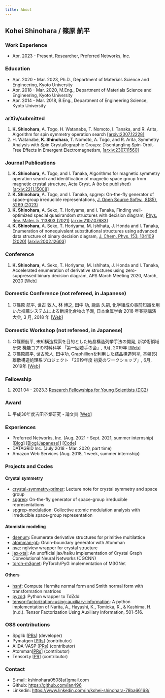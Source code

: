 ```yaml
---
title: About
---
```


## Kohei Shinohara / 篠原 航平

### Work Experience
- Apr. 2023 - Present, Researcher, Preferred Networks, Inc.

### Education
- Apr. 2020 - Mar. 2023, Ph.D., Department of Materials Science and Engineering, Kyoto University
- Apr. 2018 - Mar. 2020, M.Eng., Department of Materials Science and Engineering, Kyoto University
- Apr. 2014 - Mar. 2018, B.Eng., Department of Engineering Science, Kyoto University

### arXiv/submitted

1. **K. Shinohara**, A. Togo, H. Watanabe, T. Nomoto, I. Tanaka, and R. Arita, Algorithm for spin symmetry operation search [[arxiv:2307.12228]](https://arxiv.org/abs/2307.12228)
1. H. Watanabe, **K. Shinohara**, T. Nomoto, A. Togo, and R. Arita, Symmetry Analysis with Spin Crystallographic Groups: Disentangling Spin-Orbit-Free Effects in Emergent Electromagnetism, [[arxiv:2307.11560]](https://arxiv.org/abs/2307.11560)

### Journal Publications

1. **K. Shinohara**, A. Togo, and I. Tanaka, Algorithms for magnetic symmetry operation search and identification of magnetic space group from magnetic crystal structure, Acta Cryst. A (to be published)[[arxiv:2211.15008](https://arxiv.org/abs/2211.15008)]
1. **K. Shinohara**, A. Togo, and I. Tanaka, spgrep: On-the-fly generator of space-group irreducible representations, [J. Open Source Softw., 8(85), 5269 (2023)](https://joss.theoj.org/papers/10.21105/joss.05269)
1. **K. Shinohara**, A. Seko, T. Horiyama, and I. Tanaka, Finding well-optimized special quasirandom structures with decision diagram, [Phys. Rev. Mater. 5, 113803 (2021)](https://journals.aps.org/prmaterials/abstract/10.1103/PhysRevMaterials.5.113803) [[arxiv:2107.07683](https://arxiv.org/abs/2107.07683)]
1. **K. Shinohara**, A. Seko, T. Horiyama, M. Ishihata, J. Honda and I. Tanaka, Enumeration of nonequivalent substitutional structures using advanced data structure of binary decision diagram, [J. Chem. Phys. 153, 104109 (2020)](https://aip.scitation.org/doi/10.1063/5.0021663) [[arxiv:2002.12603](https://arxiv.org/abs/2002.12603)]

### Conference
1. **K. Shinohara**, A. Seko, T. Horiyama, M. Ishihata, J. Honda and I. Tanaka, Accelerated enumeration of derivative structures using zero-suppressed binary decision diagram, APS March Meeting 2020, March, 2020 [[Web](http://meetings.aps.org/Meeting/MAR20/Session/X43.7)]

### Domestic Conference (not refereed, in Japanese)
1. ○篠原 航平, 世古 敦人, 林 博之, 田中 功, 鹿島 久嗣, 化学組成の事前知識を用いた推薦システムによる新規化合物の予測, 日本金属学会 2018 年春期講演大会, 3 月, 2018 年 [[Web](https://jim.or.jp/MEETINGS/2018_spr/program/src/session.php?code=C311&lang=ja)]

### Domestic Workshop (not refereed, in Japanese)
1. ○篠原航平, 未知構造探索を目的とした結晶構造列挙手法の開発, 新学術領域研究 機能コアの材料科学 「第一回若手の会」, 9月, 2019年 [[Web](https://www.core.mp.pse.nagoya-u.ac.jp/topics/post-152/)]
1. ○篠原航平, 世古敦人, 田中功, Graphillionを利用した結晶構造列挙, 基盤(S) 離散構造処理系プロジェクト 「2019年度 初夏のワークショップ」, 6月, 2019年 [[Web](http://www-erato.ist.hokudai.ac.jp/html/php/sub_html.php?id=53)]

### Fellowship
1. 2021.04 - 2023.3 [Research Fellowships for Young Scientists (DC2)](https://www.jsps.go.jp/english/e-pd/)

### Award
1. 平成30年度吉田卒業研究・論文賞 [[Web](https://www.t.kyoto-u.ac.jp/ja/news/topics/sa/20180625)]

### Experiences
- Preferred Networks, Inc. (Aug. 2021 - Sept. 2021, summer internship) [[Blog](https://tech.preferred.jp/en/blog/neural-network-potential-with-charge-transfer/)] [[Blog(Japanese)](https://tech.preferred.jp/ja/blog/neural-network-potential-with-charge-transfer/)] [[Code](https://github.com/pfnet-research/charge_transfer_nnp)]
- DATAGRID Inc. (July 2018 - Mar. 2020, part time)
- Amazon Web Services (Aug. 2018, 1 week, summer internship)

### Projects and Codes

#### Crystal symmetry
- [crystal-symmetry-primer](https://github.com/lan496/crystal-symmetry-primer): Lecture note for crystal symmetry and space group
- [spgrep](https://github.com/spglib/spgrep): On-the-fly generator of space-group irreducible representations
- [spgrep-modulation](https://github.com/phonopy/spgrep-modulation): Collective atomic modulation analysis with irreducible space-group representation

#### Atomistic modeling
- [dsenum](https://github.com/lan496/dsenum): Enumerate derivative structures for primitive multilattice
- [atomman-gb](https://github.com/lan496/atomman-gb): Grain-boundary generator with Atomman
- [nvc](https://github.com/lan496/nvc): nglview wrapper for crystal structure
- [jax-xtal](https://github.com/lan496/jax-xtal): An unofficial jax/haiku implementation of Crystal Graph Convolutional Neural Networks (CGCNN)
- [torch-m3gnet](https://github.com/lan496/torch-m3gnet): PyTorch/PyG implementation of M3GNet

#### Others
- [hsnf](https://github.com/lan496/hsnf): Compute Hermite normal form and Smith normal form with transformation matrices
- [pyzdd](https://github.com/lan496/pyzdd): Python wrapper to TdZdd
- [tensor-factorization-using-auxiliary-information](https://github.com/lan496/tensor-factorization-using-auxiliary-information): A python implementation of Narita, A., Hayashi, K., Tomioka, R., & Kashima, H. (n.d.). Tensor Factorization Using Auxiliary Information, 501–516.

### OSS contributions
- Spglib [[PRs](https://github.com/spglib/spglib/pulls?q=is%3Apr+author%3Alan496+sort%3Aupdated-desc+is%3Aclosed)] (developer)
- Pymatgen [[PRs](https://github.com/materialsproject/pymatgen/pulls?q=is%3Apr+author%3Alan496+is%3Aclosed+)] (contributor)
- AiiDA-VASP [[PRs](https://github.com/aiida-vasp/aiida-vasp/pulls?q=is%3Apr+author%3Alan496+is%3Aclosed+)] (contributor)
- Atomman[[PRs](https://github.com/lmhale99/atomman/pulls?q=is%3Apr+author%3Alan496+sort%3Aupdated-desc+is%3Aclosed)] (contributor)
- TensorLy [[PR](https://github.com/tensorly/tensorly/pulls?q=is%3Apr+author%3Alan496+is%3Aclosed+)] (contributor)

### Contact
- E-mail: kshinohara0508[at]gmail.com
- Github: <https://github.com/lan496>
- Linkedin: <https://www.linkedin.com/in/kohei-shinohara-78ba66168/>
